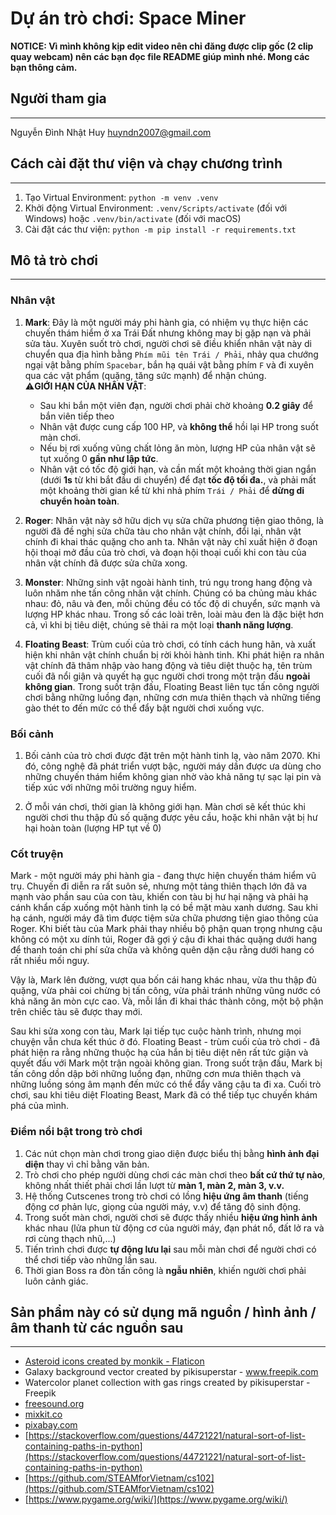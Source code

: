 # Dự án trò chơi: Space Miner
**NOTICE: Vì mình không kịp edit video nên chỉ đăng được clip gốc (2 clip quay webcam) nên các bạn đọc file README giúp mình nhé. Mong các bạn thông cảm.**
## Người tham gia
****
Nguyễn Đình Nhật Huy [huyndn2007@gmail.com](mailto:huyndn2007@gmail.com)

## Cách cài đặt thư viện và chạy chương trình
****
1. Tạo Virtual Environment: `python -m venv .venv`
2. Khởi động Virtual Environment: `.venv/Scripts/activate` (đối với Windows) hoặc `.venv/bin/activate` (đối với macOS)
3. Cài đặt các thư viện: `python -m pip install -r requirements.txt`

## Mô tả trò chơi
****
### Nhân vật
1. **Mark**: Đây là một người máy phi hành gia, có nhiệm vụ thực hiện các chuyến thám hiểm ở xa Trái Đất nhưng không may bị gặp nạn và phải sửa tàu. Xuyên suốt trò chơi, người chơi sẽ điều khiển nhân vật này di chuyển qua địa hình bằng `Phím mũi tên Trái / Phải`, nhảy qua chướng ngại vật bằng phím `Spacebar`, bắn hạ quái vật bằng phím `F` và đi xuyên qua các vật phẩm (quặng, tăng sức mạnh) để nhận chúng.<br>
⚠️**GIỚI HẠN CỦA NHÂN VẬT**:<br>
    * Sau khi bắn một viên đạn, người chơi phải chờ khoảng **0.2 giây** để bắn viên tiếp theo
    * Nhân vật được cung cấp 100 HP, và **không thể** hồi lại HP trong suốt màn chơi.
    * Nếu bị rơi xuống vũng chất lỏng ăn mòn, lượng HP của nhân vật sẽ tụt xuống 0 **gần như lập tức**.
    * Nhân vật có tốc độ giới hạn, và cần mất một khoảng thời gian ngắn (dưới **1s** từ khi bắt đầu di chuyển) để đạt **tốc độ tối đa.**, và phải mất một khoảng thời gian kể từ khi nhả phím `Trái / Phải` để **dừng di chuyển hoàn toàn**.

2. **Roger**: Nhân vật này sở hữu dịch vụ sửa chữa phương tiện giao thông, là người đã đề nghị sửa chữa tàu cho nhân vật chính, đổi lại, nhân vật chính đi khai thác quặng cho anh ta. Nhân vật này chỉ xuất hiện ở đoạn hội thoại mở đầu của trò chơi, và đoạn hội thoại cuối khi con tàu của nhân vật chính đã được sửa chữa xong.
3. **Monster**: Những sinh vật ngoài hành tinh, trú ngụ trong hang động và luôn nhăm nhe tấn công nhân vật chính. Chúng có ba chủng màu khác nhau: đỏ, nâu và đen, mỗi chủng đều có tốc độ di chuyển, sức mạnh và lượng HP khác nhau. Trong số các loài trên, loài màu đen là đặc biệt hơn cả, vì khi bị tiêu diệt, chúng sẽ thải ra một loại **thanh năng lượng**.
4. **Floating Beast**: Trùm cuối của trò chơi, có tính cách hung hãn, và xuất hiện khi nhân vật chính chuẩn bị rời khỏi hành tinh. Khi phát hiện ra nhân vật chính đã thâm nhập vào hang động và tiêu diệt thuộc hạ, tên trùm cuối đã nổi giận và quyết hạ gục người chơi trong một trận đấu **ngoài không gian**. Trong suốt trận đấu, Floating Beast liên tục tấn công người chơi bằng những luồng đạn, những cơn mưa thiên thạch và những tiếng gào thét to đến mức có thể đẩy bật người chơi xuống vực.
### Bối cảnh
1. Bối cảnh của trò chơi được đặt trên một hành tinh lạ, vào năm 2070. Khi đó, công nghệ đã phát triển vượt bậc, người máy dần được ưa dùng cho những chuyến thám hiểm không gian nhờ vào khả năng tự sạc lại pin và tiếp xúc với những môi trường nguy hiểm.<br>

2. Ở mỗi ván chơi, thời gian là không giới hạn. Màn chơi sẽ kết thúc khi người chơi thu thập đủ số quặng được yêu cầu, hoặc khi nhân vật bị hư hại hoàn toàn (lượng HP tụt về 0)

### Cốt truyện
Mark - một người máy phi hành gia -  đang thực hiện chuyến thám hiểm vũ trụ. Chuyến đi diễn ra rất suôn sẻ, nhưng một tảng thiên thạch lớn đã va mạnh vào phần sau của con tàu, khiến con tàu bị hư hại nặng và phải hạ cánh khẩn cấp xuống một hành tinh lạ có bề mặt màu xanh dương. Sau khi hạ cánh, người máy đã tìm được tiệm sửa chữa phương tiện giao thông của Roger. Khi biết tàu của Mark phải thay nhiều bộ phận quan trọng nhưng cậu không có một xu dính túi, Roger đã gợi ý cậu đi khai thác quặng dưới hang để thanh toán chi phí sửa chữa và không quên dặn cậu rằng dưới hang có rất nhiều mối nguy.<br>

Vậy là, Mark lên đường, vượt qua bốn cái hang khác nhau, vừa thu thập đủ quặng, vừa phải coi chừng bị tấn công, vừa phải tránh những vũng nước có khả năng ăn mòn cực cao. Và, mỗi lần đi khai thác thành công, một bộ phận trên chiếc tàu sẽ được thay mới.<br>

Sau khi sửa xong con tàu, Mark lại tiếp tục cuộc hành trình, nhưng mọi chuyện vẫn chưa kết thúc ở đó. Floating Beast - trùm cuối của trò chơi - đã phát hiện ra rằng những thuộc hạ của hắn bị tiêu diệt nên rất tức giận và quyết đấu với Mark một trận ngoài không gian. Trong suốt trận đấu, Mark bị tấn công dồn dập bởi những luồng đạn, những cơn mưa thiên thạch và những luồng sóng âm mạnh đến mức có thể đẩy văng cậu ta đi xa.
Cuối trò chơi, sau khi tiêu diệt Floating Beast, Mark đã có thể tiếp tục chuyến khám phá của mình.

### Điểm nổi bật trong trò chơi
1. Các nút chọn màn chơi trong giao diện được biểu thị bằng **hình ảnh đại diện** thay vì chỉ bằng văn bản.
2. Trò chơi cho phép người dùng chơi các màn chơi theo **bất cứ thứ tự nào**, không nhất thiết phải chơi lần lượt từ **màn 1, màn 2, màn 3, v.v.**
3. Hệ thống Cutscenes trong trò chơi có lồng **hiệu ứng âm thanh** (tiếng động cơ phản lực, giọng của người máy, v.v) để tăng độ sinh động.
4. Trong suốt màn chơi, người chơi sẽ được thấy nhiều **hiệu ứng hình ảnh** khác nhau (lửa phun từ động cơ của người máy, đạn phát nổ, đất lở ra và rơi cùng thạch nhũ,...)
5. Tiến trình chơi được **tự động lưu lại** sau mỗi màn chơi để người chơi có thể chơi tiếp vào những lần sau.
6. Thời gian Boss ra đòn tấn công là **ngẫu nhiên**, khiến người chơi phải luôn cảnh giác.

## Sản phẩm này có sử dụng mã nguồn / hình ảnh / âm thanh từ các nguồn sau
****
* <a href="https://www.flaticon.com/free-icons/asteroid" title="Asteroid icons">Asteroid icons created by monkik - Flaticon</a><br>
* Galaxy background vector created by pikisuperstar - www.freepik.com<br>
* Watercolor planet collection with gas rings created by pikisuperstar - Freepik<br>
* [freesound.org](https://freesound.org)
* [mixkit.co](https://mixkit.co)
* [pixabay.com](https://pixabay.com)
* [https://stackoverflow.com/questions/44721221/natural-sort-of-list-containing-paths-in-python](https://stackoverflow.com/questions/44721221/natural-sort-of-list-containing-paths-in-python)
* [https://github.com/STEAMforVietnam/cs102](https://github.com/STEAMforVietnam/cs102)
* [https://www.pygame.org/wiki/](https://www.pygame.org/wiki/)
